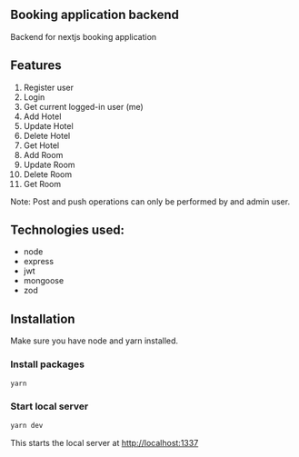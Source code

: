 ## Booking application backend
Backend for nextjs booking application

## Features
1. Register user
2. Login
3. Get current logged-in user (me)
4. Add Hotel
5. Update Hotel
6. Delete Hotel
7. Get Hotel
8. Add Room
9. Update Room
10. Delete Room
11. Get Room

Note: Post and push operations can only be performed by and admin user.

## Technologies used:
- node
- express
- jwt
- mongoose
- zod

## Installation

Make sure you have node and yarn installed.

### Install packages

```bash
yarn
```

### Start local server

```bash
yarn dev
```

This starts the local server at [http://localhost:1337](http://localhost:5173)

